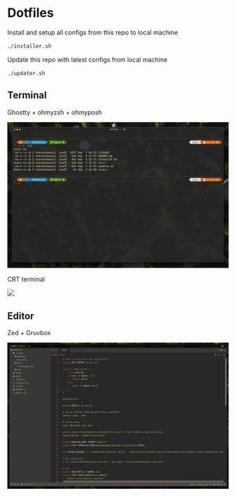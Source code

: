# Dotfiles

Install and setup all configs from this repo to local machine
```bash
./installer.sh
```

Update this repo with latest configs from local machine
```bash
./updater.sh
```

## Terminal
Ghostty + ohmyzsh + ohmyposh

<img src="./images/terminal.png"/>

CRT terminal

<img src="./images/crt.gif"/>

## Editor
Zed + Gruvbox

<img src="./images/editor.png"/>


